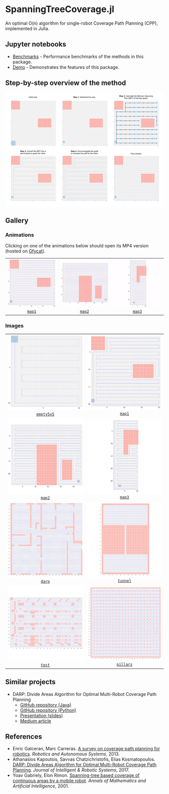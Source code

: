 # SpanningTreeCoverage.jl

An optimal O(n) algorithm for single-robot Coverage Path Planning (CPP), implemented in Julia.


## Jupyter notebooks

- [Benchmarks](https://nbviewer.org/github/ferrolho/SpanningTreeCoverage.jl/blob/main/notebooks/benchmarks.ipynb) - Performance benchmarks of the methods in this package.
- [Demo](https://nbviewer.org/github/ferrolho/SpanningTreeCoverage.jl/blob/main/notebooks/demo.ipynb) - Demonstrates the features of this package.


## Step-by-step overview of the method

![algorithm](./assets/algorithm.png)


## Gallery

### Animations

Clicking on one of the animations below should open its MP4 version (hosted on [Gfycat](https://gfycat.com/)).

<table>
  <tr>
    <td align="center"><a href="https://giant.gfycat.com/SandyGloomyCondor.mp4"><img src="./assets/animations/map1_480p.gif" alt="map1"/></a><br/><a href="./data/map1"><code>map1</code></a></td>
    <td align="center"><a href="https://giant.gfycat.com/HighValidIsopod.mp4"><img src="./assets/animations/map2_480p.gif" alt="map2"/></a><br/><a href="./data/map2"><code>map2</code></a></td>
    <td align="center"><a href="https://giant.gfycat.com/RegalFalseBordercollie.mp4"><img src="./assets/animations/map3_480p.gif" alt="map3"/></a><br/><a href="./data/map3"><code>map3</code></a></td>
  </tr>
</table>


### Images

<table>
  <tr>
    <td align="center"><img src="./assets/images/empty5x5.png" alt="empty5x5"/><br/><a href="./data/empty5x5"><code>empty5x5</code></a></td>
    <td align="center"><img src="./assets/images/map1.png" alt="map1"/><br/><a href="./data/map1"><code>map1</code></a></td>
  </tr>
  <tr>
    <td align="center"><img src="./assets/images/map2.png" alt="map2"/><br/><a href="./data/map2"><code>map2</code></a></td>
    <td align="center"><img src="./assets/images/map3.png" alt="map3"/><br/><a href="./data/map3"><code>map3</code></a></td>
  </tr>
  <tr>
    <td align="center"><img src="./assets/images/darp.png" alt="map1" width="100%"/><br/><a href="./data/darp"><code>darp</code></a></td>
    <td align="center"><img src="./assets/images/tunnel.png" alt="tunnel" width="100%"/><br/><a href="./data/tunnel"><code>tunnel</code></a></td>
  </tr>
  <tr>
    <td align="center"><img src="./assets/images/test.png" alt="test" width="100%"/><br/><a href="./data/test"><code>test</code></a></td>
    <td align="center"><img src="./assets/images/pillars.png" alt="pillars" width="100%"/><br/><a href="./data/pillars"><code>pillars</code></a></td>
  </tr>
</table>


## Similar projects

- DARP: Divide Areas Algorithm for Optimal Multi-Robot Coverage Path Planning
  - [GitHub repository (Java)](https://github.com/athakapo/DARP)
  - [GitHub repository (Python)](https://github.com/alice-st/DARP)
  - [Presentation (slides)](https://slideplayer.com/slide/14776514)
  - [Medium article](https://medium.com/@athanasios.kapoutsis/darp-divide-areas-algorithm-for-optimal-multi-robot-coverage-path-planning-2fed77b990a3)


## References

- Enric Galceran, Marc Carreras. [A survey on coverage path planning for robotics](https://doi.org/10.1016/j.robot.2013.09.004). *Robotics and Autonomous Systems*, 2013.
- Athanasios Kapoutsis, Savvas Chatzichristofis, Elias Kosmatopoulos. [DARP: Divide Areas Algorithm for Optimal Multi-Robot Coverage Path Planning](https://doi.org/10.1007/s10846-016-0461-x). *Journal of Intelligent & Robotic Systems*, 2017.
- Yoav Gabriely, Elon Rimon. [Spanning-tree based coverage of continuous areas by a mobile robot](https://doi.org/10.1023/A:1016610507833). *Annals of Mathematics and Artificial Intelligence*, 2001.
